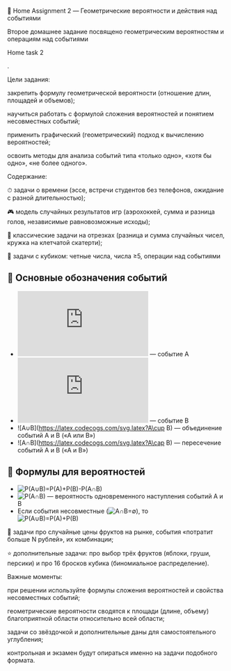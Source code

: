 📂 Home Assignment 2 — Геометрические вероятности и действия над событиями

Второе домашнее задание посвящено геометрическим вероятностям и операциям над событиями

Home task 2

.

Цели задания:

закрепить формулу геометрической вероятности (отношение длин, площадей и объемов);

научиться работать с формулой сложения вероятностей и понятием несовместных событий;

применить графический (геометрический) подход к вычислению вероятностей;

освоить методы для анализа событий типа «только одно», «хотя бы одно», «не более одного».

Содержание:

⏱ задачи о времени (эссе, встречи студентов без телефонов, ожидание с разной длительностью);

🎮 модель случайных результатов игр (аэрохоккей, сумма и разница голов, независимые равновозможные исходы);

📏 классические задачи на отрезках (разница и сумма случайных чисел, кружка на клетчатой скатерти);

🎲 задачи с кубиком: четные числа, числа ≥5, операции над событиями 
## 🔹 Основные обозначения событий

- ![A](https://latex.codecogs.com/svg.latex?A) — событие A  
- ![B](https://latex.codecogs.com/svg.latex?B) — событие B  
- ![A∪B](https://latex.codecogs.com/svg.latex?A\cup B) — объединение событий A и B («A или B»)  
- ![A∩B](https://latex.codecogs.com/svg.latex?A\cap B) — пересечение событий A и B («A и B»)  

## 🔹 Формулы для вероятностей

- ![P(A∪B)=P(A)+P(B)-P(A∩B)](https://latex.codecogs.com/svg.latex?P(A\cup%20B)=P(A)+P(B)-P(A\cap%20B))  
- ![P(A∩B)](https://latex.codecogs.com/svg.latex?P(A\cap%20B)) — вероятность одновременного наступления событий A и B  
- Если события несовместные (![A∩B=∅](https://latex.codecogs.com/svg.latex?A\cap%20B=\varnothing)), то  
  ![P(A∪B)=P(A)+P(B)](https://latex.codecogs.com/svg.latex?P(A\cup%20B)=P(A)+P(B))  



🍏 задачи про случайные цены фруктов на рынке, события «потратит больше N рублей», их комбинации;

⭐ дополнительные задачи: про выбор трёх фруктов (яблоки, груши, персики) и про 16 бросков кубика (биномиальное распределение).

Важные моменты:

при решении используйте формулы сложения вероятностей и свойства несовместных событий;

геометрические вероятности сводятся к площади (длине, объему) благоприятной области относительно всей области;

задачи со звёздочкой и дополнительные даны для самостоятельного углубления;

контрольная и экзамен будут опираться именно на задачи подобного формата.
